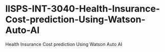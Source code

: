 # llSPS-INT-3040-Health-Insurance-Cost-prediction-Using-Watson-Auto-AI
Health Insurance Cost prediction Using Watson Auto AI
